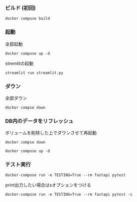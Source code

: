 ### ビルド (初回)

```
docker compose build
```

### 起動

全部起動

```
docker compose up -d
```

stremlitの起動

```
streamlit run streamlit.py
```

### ダウン

全部ダウン

```
docker compse down
```

### DB内のデータをリフレッシュ

ボリュームを削除した上でダウンさせて再起動

```
docker compse down
```

```
docker compose up -d
```

### テスト実行

```
docker-compose run -e TESTING=True --rm fastapi pytest
```

print出力したい場合はsオプションをつける

```
docker-compose run -e TESTING=True --rm fastapi pytest -s
```